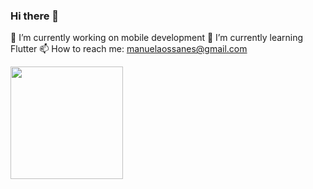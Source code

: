 ### Hi there 👋



🔭 I’m currently working on mobile development
🌱 I’m currently learning Flutter
📫 How to reach me: manuelaossanes@gmail.com

<div>
  <a href="https://github.com/manuabigsz"/>
  <img height="180em" src="https://githubreadmestats.vercel.app/api?username=manuabigsz&show_icons=true&theme=radical"/>
</div>
<!--
- 👯 I’m looking to collaborate on ...
- 🤔 I’m looking for help with ...
- 💬 Ask me about ...

- 😄 Pronouns: ...
- ⚡ Fun fact: ...
-->
